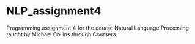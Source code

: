 NLP_assignment4
===============

Programming assignment 4 for the course Natural Language Processing taught by Michael Collins through Coursera. 
